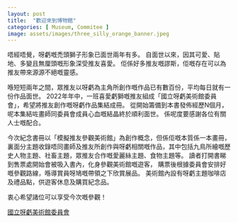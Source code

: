 ```yaml
---
layout: post
title:  "歡迎來到博物館"
categories: [ Museum, Commitee ]
image: assets/images/three_silly_orange_banner.jpeg
---
```


唔經唔覺，呀虧嘅禿頭獅子形象已面世兩年有多。
自面世以來，因其可愛、貼地、多變且無厘頭嘅形象深受推友喜愛。
佢係好多推友嘅謬斯，佢嘅存在可以為推友帶來源源不絕嘅靈感。

喺短短兩年之間，眾推友以呀虧為主角所創作嘅作品已有數百份，平均每日就有一份作品面世。
2022年年中，一班喜愛虧獅嘅推友組成「國立呀虧美術館委員會」，希望將推友創作嘅呀虧作品集結成冊。
從開始籌備到本書發佈經歷N個月，呢本集結咗畫師同委員會成員心血嘅結晶終於順利面世。
係呢度要感謝各位有關人士嘅配合。

今次紀念書冊以「模擬推友參觀美術館」為創作概念，但係佢嘅本質係一本畫冊，
裏面分主題收錄唔同畫師及推友所創作與呀虧相關嘅作品，其中包括九鳥所繪嘅歷史人物主題、社畜主題，眾推友合作嘅愛麗絲主題、食物主題等。
讀者打開書睇到售票處開始會被吸入書內，化身參觀美術館嘅遊客，
購票後根據委員會安排好嘅參觀路線，喺導賞員呀鳩嘅帶領之下欣賞展品。
美術館內設有呀虧主題咖啡店及禮品點，供遊客休息及購買紀念品。

衷心希望諸位可以享受今次嘅參觀！

[國立呀虧美術館委員會][museum-twitter]

[museum-twitter]: https://twitter.com/MuseumOfKwai